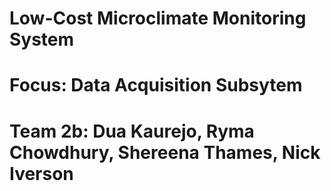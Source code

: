 # Low-Cost Microclimate Monitoring System
# Focus: Data Acquisition Subsytem
# Team 2b: Dua Kaurejo, Ryma Chowdhury, Shereena Thames, Nick Iverson

